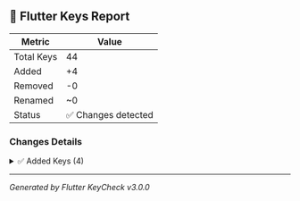 ## 🔑 Flutter Keys Report

| Metric | Value |
|--------|-------|
| Total Keys | 44 |
| Added | +4 |
| Removed | -0 |
| Renamed | ~0 |
| Status | ✅ Changes detected |

### Changes Details

<details>
<summary>✅ Added Keys (4)</summary>

- `test_appbar`
- `test_button`
- `test_input`
- `test_scaffold`

</details>


---
_Generated by Flutter KeyCheck v3.0.0_

